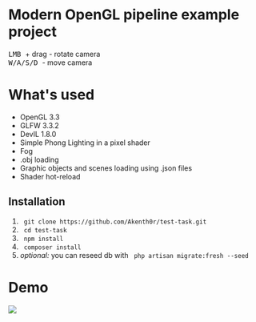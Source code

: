 <h1> Modern OpenGL pipeline example project </h2>
<kbd> LMB </kbd> + drag - rotate camera <br>
<kbd> W/A/S/D </kbd> - move camera

<h1> What's used </h1>
<ul>
  <li> OpenGL 3.3 </li>
  <li> GLFW 3.3.2 </li>
  <li> DevIL 1.8.0 </li>
  <li> Simple Phong Lighting in a pixel shader </li>
  <li> Fog </li>
  <li> .obj loading </li>
  <li> Graphic objects and scenes loading using .json files </li>
  <li> Shader hot-reload </li> 
</ul>
<h2> Installation </h2>
<ol>
    <li> <code> git clone https://github.com/Akenth0r/test-task.git </code> </li>
    <li> <code> cd test-task </code> </li>
    <li> <code> npm install </code> </li>
    <li> <code> composer install </code> </li>
    <li> <i> optional: </i> you can reseed db with <code> php artisan migrate:fresh --seed </code> </li>
</ol>


<h1> Demo </h1>
<img src="https://github.com/Akenth0r/ogl-modern-1/blob/master/demo.gif"/>
